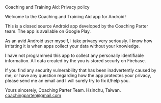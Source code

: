 Coaching and Training Aid: Privacy policy

Welcome to the Coaching and Training Aid app for Android!

This is a closed source Android app developed by the Coaching Parter team. The app is available on Google Play.

As an avid Android user myself, I take privacy very seriously. I know how irritating it is when apps collect your data without your knowledge.

I have not programmed this app to collect any personally identifiable information. All data created by the you is stored securly on Firebase.

If you find any security vulnerability that has been inadvertently caused by me, or have any question regarding how the app protectes your privacy, please send me an email and I will surely try to fix it/help you.

Yours sincerely,
Coaching Parter Team.
Hsinchu, Taiwan.
coachingparter@gmail.com
